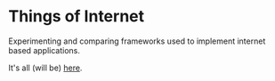 # Things of Internet
Experimenting and comparing frameworks used to implement internet based applications.

It's all (will be) [here](http://toi.bigsbyspot.org/).